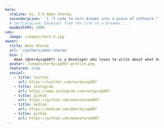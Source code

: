 ```yaml
---
hero:
  ctaLine: Hi, I'm Aman Sharma.
  secondaryLine:  '[ "I code to turn dreams into a piece of software.", "I live to solve problems and create epic shit.", "And most importantly, I dream a lot..." ]'
  # tertiaryLine: Excerpts from the life of a Dreamer....
  maxWidthPX: 1000
seo:
  image: /images/hero-2.jpg
owner: 
  title: Aman Sharma
  url: '/authors/aman-sharma'
  bio: |
    Aman (@nerdycap007) is a Developer who loves to write about what he learns. He sings, works out and dreams...
  avatar: /images/nerdycap007-profile.png
  featured: true
  social:
    - title: twitter
      url: https://twitter.com/nerdycap007
    - title: instagram
      url: https://www.instagram.com/nerdycap007
    - title: github
      url: https://github.com/amansharma007
    - title: medium
      url: https://medium.com/@nerdycap007
    - title: github
      url: https://github.com/amansharma007
---
```

